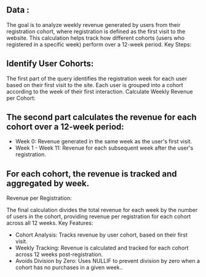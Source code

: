 ## Data :   
The goal is to analyze weekly revenue generated by users from their registration cohort, where registration is defined as the first visit to the website. This calculation helps track how different cohorts (users who registered in a specific week) perform over a 12-week period.
Key Steps:

## Identify User Cohorts:

The first part of the query identifies the registration week for each user based on their first visit to the site. Each user is grouped into a cohort according to the week of their first interaction.
Calculate Weekly Revenue per Cohort:

## The second part calculates the revenue for each cohort over a 12-week period:
- Week 0: Revenue generated in the same week as the user's first visit.
- Week 1 - Week 11: Revenue for each subsequent week after the user's registration.
## For each cohort, the revenue is tracked and aggregated by week.
Revenue per Registration:

The final calculation divides the total revenue for each week by the number of users in the cohort, providing revenue per registration for each cohort across all 12 weeks.
Key Features:

- Cohort Analysis: Tracks revenue by user cohort, based on their first visit.
- Weekly Tracking: Revenue is calculated and tracked for each cohort across 12 weeks post-registration.
- Avoids Division by Zero: Uses NULLIF to prevent division by zero when a cohort has no purchases in a given week..
